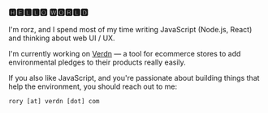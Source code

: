 ### 🅷🅴🅻🅻🅾 🆆🅾🆁🅻🅳
I'm rorz, and I spend most of my time writing JavaScript (Node.js, React) and thinking about web UI / UX.

I'm currently working on [Verdn](https://verdn.com) — a tool for ecommerce stores to add environmental pledges to their products really easily.

If you also like JavaScript, and you're passionate about building things that help the environment, you should reach out to me:

`rory [at] verdn [dot] com`

<!--
**rorz/rorz** is a ✨ _special_ ✨ repository because its `README.md` (this file) appears on your GitHub profile.

Here are some ideas to get you started:

- 🔭 I’m currently working on ...
- 🌱 I’m currently learning ...
- 👯 I’m looking to collaborate on ...
- 🤔 I’m looking for help with ...
- 💬 Ask me about ...
- 📫 How to reach me: ...
- 😄 Pronouns: ...
- ⚡ Fun fact: ...
-->
